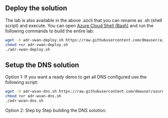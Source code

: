 ## Deploy the solution

The lab is also available in the above .azcli that you can rename as .sh (shell script) and execute. You can open [Azure Cloud Shell (Bash)](https://shell.azure.com) and run the following commands to build the entire lab:

```bash
wget -O adr-vwan-deploy.sh https://raw.githubusercontent.com/dmauser/azure-dns-private-resolver/main/vwan-lab/adr-vwan-deploy.azcli
chmod +xr adr-vwan-deploy.sh
./adr-vwan-deploy.sh
```

## Setup the DNS solution

Option 1: If you want a ready demo to get all DNS configured use the following script:

```bash
wget -O adr-wvan-dns.sh https://raw.githubusercontent.com/dmauser/azure-dns-private-resolver/main/vwan-lab/adr-wvan-dns.azcli
chmod +xr adr-wvan-dns.sh
./adr-wvan-dns.sh
```

Option 2: Step by Step building the DNS solution.

